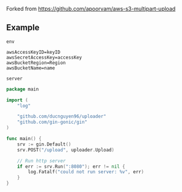 Forked from https://github.com/apoorvam/aws-s3-multipart-upload

## Example
`env`
```dotenv
awsAccessKeyID=keyID
awsSecretAccessKey=accessKey
awsBucketRegion=Region
awsBucketName=name
```
`server`
```go
package main

import (
	"log"

	"github.com/ducnguyen96/uploader"
	"github.com/gin-gonic/gin"
)

func main() {
	srv := gin.Default()
	srv.POST("/upload", uploader.Upload)

	// Run http server
	if err := srv.Run(":8080"); err != nil {
		log.Fatalf("could not run server: %v", err)
	}
}
```
